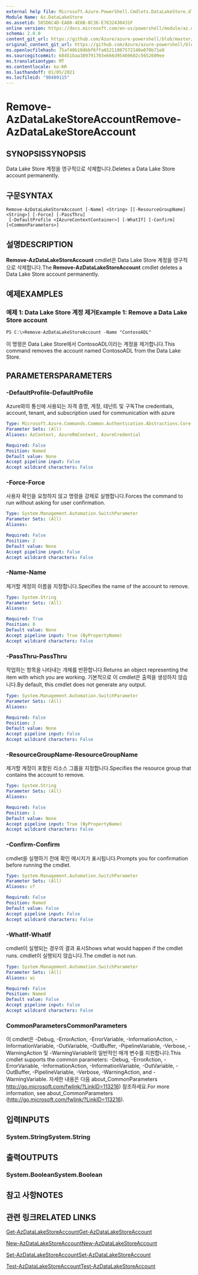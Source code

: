 ```yaml
---
external help file: Microsoft.Azure.PowerShell.Cmdlets.DataLakeStore.dll-Help.xml
Module Name: Az.DataLakeStore
ms.assetid: 585D6C4D-EA80-4E6B-8C36-E7632430431F
online version: https://docs.microsoft.com/en-us/powershell/module/az.datalakestore/remove-azdatalakestoreaccount
schema: 2.0.0
content_git_url: https://github.com/Azure/azure-powershell/blob/master/src/DataLakeStore/DataLakeStore/help/Remove-AzDataLakeStoreAccount.md
original_content_git_url: https://github.com/Azure/azure-powershell/blob/master/src/DataLakeStore/DataLakeStore/help/Remove-AzDataLakeStoreAccount.md
ms.openlocfilehash: 75af40b104bbf6ffa65211087572140a070b71e8
ms.sourcegitcommit: 68451baa389791703e666d95469602c5652609ee
ms.translationtype: MT
ms.contentlocale: ko-KR
ms.lasthandoff: 01/05/2021
ms.locfileid: "98489115"
---
```

# <span data-ttu-id="df85f-101">Remove-AzDataLakeStoreAccount</span><span class="sxs-lookup"><span data-stu-id="df85f-101">Remove-AzDataLakeStoreAccount</span></span>

## <span data-ttu-id="df85f-102">SYNOPSIS</span><span class="sxs-lookup"><span data-stu-id="df85f-102">SYNOPSIS</span></span>
<span data-ttu-id="df85f-103">Data Lake Store 계정을 영구적으로 삭제합니다.</span><span class="sxs-lookup"><span data-stu-id="df85f-103">Deletes a Data Lake Store account permanently.</span></span>

## <span data-ttu-id="df85f-104">구문</span><span class="sxs-lookup"><span data-stu-id="df85f-104">SYNTAX</span></span>

```
Remove-AzDataLakeStoreAccount [-Name] <String> [[-ResourceGroupName] <String>] [-Force] [-PassThru]
 [-DefaultProfile <IAzureContextContainer>] [-WhatIf] [-Confirm] [<CommonParameters>]
```

## <span data-ttu-id="df85f-105">설명</span><span class="sxs-lookup"><span data-stu-id="df85f-105">DESCRIPTION</span></span>
<span data-ttu-id="df85f-106">**Remove-AzDataLakeStoreAccount** cmdlet은 Data Lake Store 계정을 영구적으로 삭제합니다.</span><span class="sxs-lookup"><span data-stu-id="df85f-106">The **Remove-AzDataLakeStoreAccount** cmdlet deletes a Data Lake Store account permanently.</span></span>

## <span data-ttu-id="df85f-107">예제</span><span class="sxs-lookup"><span data-stu-id="df85f-107">EXAMPLES</span></span>

### <span data-ttu-id="df85f-108">예제 1: Data Lake Store 계정 제거</span><span class="sxs-lookup"><span data-stu-id="df85f-108">Example 1: Remove a Data Lake Store account</span></span>
```
PS C:\>Remove-AzDataLakeStoreAccount -Name "ContosoADL"
```

<span data-ttu-id="df85f-109">이 명령은 Data Lake Store에서 ContosoADL이라는 계정을 제거합니다.</span><span class="sxs-lookup"><span data-stu-id="df85f-109">This command removes the account named ContosoADL from the Data Lake Store.</span></span>

## <span data-ttu-id="df85f-110">PARAMETERS</span><span class="sxs-lookup"><span data-stu-id="df85f-110">PARAMETERS</span></span>

### <span data-ttu-id="df85f-111">-DefaultProfile</span><span class="sxs-lookup"><span data-stu-id="df85f-111">-DefaultProfile</span></span>
<span data-ttu-id="df85f-112">Azure와의 통신에 사용되는 자격 증명, 계정, 테넌트 및 구독</span><span class="sxs-lookup"><span data-stu-id="df85f-112">The credentials, account, tenant, and subscription used for communication with azure</span></span>

```yaml
Type: Microsoft.Azure.Commands.Common.Authentication.Abstractions.Core.IAzureContextContainer
Parameter Sets: (All)
Aliases: AzContext, AzureRmContext, AzureCredential

Required: False
Position: Named
Default value: None
Accept pipeline input: False
Accept wildcard characters: False
```

### <span data-ttu-id="df85f-113">-Force</span><span class="sxs-lookup"><span data-stu-id="df85f-113">-Force</span></span>
<span data-ttu-id="df85f-114">사용자 확인을 요청하지 않고 명령을 강제로 실행합니다.</span><span class="sxs-lookup"><span data-stu-id="df85f-114">Forces the command to run without asking for user confirmation.</span></span>

```yaml
Type: System.Management.Automation.SwitchParameter
Parameter Sets: (All)
Aliases:

Required: False
Position: 2
Default value: None
Accept pipeline input: False
Accept wildcard characters: False
```

### <span data-ttu-id="df85f-115">-Name</span><span class="sxs-lookup"><span data-stu-id="df85f-115">-Name</span></span>
<span data-ttu-id="df85f-116">제거할 계정의 이름을 지정합니다.</span><span class="sxs-lookup"><span data-stu-id="df85f-116">Specifies the name of the account to remove.</span></span>

```yaml
Type: System.String
Parameter Sets: (All)
Aliases:

Required: True
Position: 0
Default value: None
Accept pipeline input: True (ByPropertyName)
Accept wildcard characters: False
```

### <span data-ttu-id="df85f-117">-PassThru</span><span class="sxs-lookup"><span data-stu-id="df85f-117">-PassThru</span></span>
<span data-ttu-id="df85f-118">작업하는 항목을 나타내는 개체를 반환합니다.</span><span class="sxs-lookup"><span data-stu-id="df85f-118">Returns an object representing the item with which you are working.</span></span>
<span data-ttu-id="df85f-119">기본적으로 이 cmdlet은 출력을 생성하지 않습니다.</span><span class="sxs-lookup"><span data-stu-id="df85f-119">By default, this cmdlet does not generate any output.</span></span>

```yaml
Type: System.Management.Automation.SwitchParameter
Parameter Sets: (All)
Aliases:

Required: False
Position: 3
Default value: None
Accept pipeline input: False
Accept wildcard characters: False
```

### <span data-ttu-id="df85f-120">-ResourceGroupName</span><span class="sxs-lookup"><span data-stu-id="df85f-120">-ResourceGroupName</span></span>
<span data-ttu-id="df85f-121">제거할 계정이 포함된 리소스 그룹을 지정합니다.</span><span class="sxs-lookup"><span data-stu-id="df85f-121">Specifies the resource group that contains the account to remove.</span></span>

```yaml
Type: System.String
Parameter Sets: (All)
Aliases:

Required: False
Position: 1
Default value: None
Accept pipeline input: True (ByPropertyName)
Accept wildcard characters: False
```

### <span data-ttu-id="df85f-122">-Confirm</span><span class="sxs-lookup"><span data-stu-id="df85f-122">-Confirm</span></span>
<span data-ttu-id="df85f-123">cmdlet을 실행하기 전에 확인 메시지가 표시됩니다.</span><span class="sxs-lookup"><span data-stu-id="df85f-123">Prompts you for confirmation before running the cmdlet.</span></span>

```yaml
Type: System.Management.Automation.SwitchParameter
Parameter Sets: (All)
Aliases: cf

Required: False
Position: Named
Default value: False
Accept pipeline input: False
Accept wildcard characters: False
```

### <span data-ttu-id="df85f-124">-WhatIf</span><span class="sxs-lookup"><span data-stu-id="df85f-124">-WhatIf</span></span>
<span data-ttu-id="df85f-125">cmdlet이 실행되는 경우의 결과 표시</span><span class="sxs-lookup"><span data-stu-id="df85f-125">Shows what would happen if the cmdlet runs.</span></span>
<span data-ttu-id="df85f-126">cmdlet이 실행되지 않습니다.</span><span class="sxs-lookup"><span data-stu-id="df85f-126">The cmdlet is not run.</span></span>

```yaml
Type: System.Management.Automation.SwitchParameter
Parameter Sets: (All)
Aliases: wi

Required: False
Position: Named
Default value: False
Accept pipeline input: False
Accept wildcard characters: False
```

### <span data-ttu-id="df85f-127">CommonParameters</span><span class="sxs-lookup"><span data-stu-id="df85f-127">CommonParameters</span></span>
<span data-ttu-id="df85f-128">이 cmdlet은 -Debug, -ErrorAction, -ErrorVariable, -InformationAction, -InformationVariable, -OutVariable, -OutBuffer, -PipelineVariable, -Verbose, -WarningAction 및 -WarningVariable의 일반적인 매개 변수를 지원합니다.</span><span class="sxs-lookup"><span data-stu-id="df85f-128">This cmdlet supports the common parameters: -Debug, -ErrorAction, -ErrorVariable, -InformationAction, -InformationVariable, -OutVariable, -OutBuffer, -PipelineVariable, -Verbose, -WarningAction, and -WarningVariable.</span></span> <span data-ttu-id="df85f-129">자세한 내용은 다음 about_CommonParameters http://go.microsoft.com/fwlink/?LinkID=113216) 참조하세요.</span><span class="sxs-lookup"><span data-stu-id="df85f-129">For more information, see about_CommonParameters (http://go.microsoft.com/fwlink/?LinkID=113216).</span></span>

## <span data-ttu-id="df85f-130">입력</span><span class="sxs-lookup"><span data-stu-id="df85f-130">INPUTS</span></span>

### <span data-ttu-id="df85f-131">System.String</span><span class="sxs-lookup"><span data-stu-id="df85f-131">System.String</span></span>

## <span data-ttu-id="df85f-132">출력</span><span class="sxs-lookup"><span data-stu-id="df85f-132">OUTPUTS</span></span>

### <span data-ttu-id="df85f-133">System.Boolean</span><span class="sxs-lookup"><span data-stu-id="df85f-133">System.Boolean</span></span>

## <span data-ttu-id="df85f-134">참고 사항</span><span class="sxs-lookup"><span data-stu-id="df85f-134">NOTES</span></span>

## <span data-ttu-id="df85f-135">관련 링크</span><span class="sxs-lookup"><span data-stu-id="df85f-135">RELATED LINKS</span></span>

[<span data-ttu-id="df85f-136">Get-AzDataLakeStoreAccount</span><span class="sxs-lookup"><span data-stu-id="df85f-136">Get-AzDataLakeStoreAccount</span></span>](./Get-AzDataLakeStoreAccount.md)

[<span data-ttu-id="df85f-137">New-AzDataLakeStoreAccount</span><span class="sxs-lookup"><span data-stu-id="df85f-137">New-AzDataLakeStoreAccount</span></span>](./New-AzDataLakeStoreAccount.md)

[<span data-ttu-id="df85f-138">Set-AzDataLakeStoreAccount</span><span class="sxs-lookup"><span data-stu-id="df85f-138">Set-AzDataLakeStoreAccount</span></span>](./Set-AzDataLakeStoreAccount.md)

[<span data-ttu-id="df85f-139">Test-AzDataLakeStoreAccount</span><span class="sxs-lookup"><span data-stu-id="df85f-139">Test-AzDataLakeStoreAccount</span></span>](./Test-AzDataLakeStoreAccount.md)


